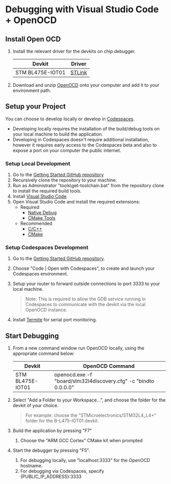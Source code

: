 # Debugging with Visual Studio Code + OpenOCD


## Install Open OCD

1. Install the relevant driver for the devkits on chip debugger.

    |Devkit  |Driver |
    |---------|---------|
    |STM BL475E-IOT01|[STLink](https://www.st.com/en/development-tools/stsw-link004.html)|

1. Download and unzip [OpenOCD](https://gnutoolchains.com/arm-eabi/openocd) onto your computer and add it to your environment path.

## Setup your Project

You can choose to develop locally or develop in [Codespaces](https://github.com/features/codespaces).

* Developing locally requires the installation of the build/debug tools on your local machine to build the application.
* Developing in Codespaces doesn't require additional installation, however it requires early access to the Codespaces beta and also to expose a port on your computer the public internet.


### Setup Local Development

1. Go to the [Getting Started GitHub repository](https://github.com/azure-rtos/getting-started)
1. Recursively clone the repository to your machine.
1. Run as Administrator "tools\get-toolchain.bat" from the repository clone to install the required build tools.
1. Install [Visual Studio Code](https://code.visualstudio.com).
1. Open Visual Studio Code and install the required extensions:
    * Required
      * [Native Debug](https://marketplace.visualstudio.com/items?itemName=webfreak.debug)
      * [CMake Tools](https://marketplace.visualstudio.com/items?itemName=ms-vscode.cmake-tools)
    * Recommended
      * [C/C++](https://marketplace.visualstudio.com/items?itemName=ms-vscode.cpptools)
      * [CMake](https://marketplace.visualstudio.com/items?itemName=twxs.cmake)

### Setup Codespaces Development

1. Go to the [Getting Started GitHub repository](https://github.com/azure-rtos/getting-started).
1. Choose "Code | Open with Codespaces", to create and launch your Codespaces environment.
1. Setup your router to forward outside connections to port 3333 to your local machine.
    > Note: This is required to allow the GDB service running in Codespaces to communicate with the devkit via the local OpenOCD instance.

1. Install [Termite](https://www.compuphase.com/software_termite.htm) for serial port monitoring.

## Start Debugging

1. From a new command window run OpenOCD locally, using the appropriate command below:

    |Devkit  |OpenOCD Command |
    |---------|---------|
    |STM BL475E-IOT01 |openocd.exe -f "board/stm32l4discovery.cfg" -c "bindto 0.0.0.0" |

1. Select "Add a Folder to your Workspace...", and choose the folder for the devkit of your choice.
    > For example: choose the "STMicroelectronics/STM32L4_L4+" folder for the B-L475-IOT01 devkit.

1. Build the application by pressing "F7"
    1. Choose the "ARM GCC Cortex" CMake kit when prompted

1. Start the debugger by pressing "F5".
    1. For debugging locally, use "localhost:3333" for the OpenOCD hostname.
    1. For debugging via Codespaces, specify {PUBLIC_IP_ADDRESS}:3333
